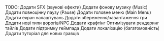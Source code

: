 TODO:
Додати SFX (звукові ефекти)
Додати фонову музику (Music)
Додати повноцінну паузу (Pause)
Додати головне меню (Main Menu)
Додати екран налаштувань
Додати збереження/завантаження гри
Додати нові типи ворогів/NPC
Додати крафтінг
Оптимізувати рендеринг тайлів
Додати підтримку геймпада
Додати локалізацію (багатомовність)
Додати туторіал для нових гравців